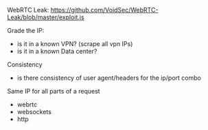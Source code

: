 WebRTC Leak:
https://github.com/VoidSec/WebRTC-Leak/blob/master/exploit.js

Grade the IP:
 - is it in a known VPN? (scrape all vpn IPs)
 - is it in a known Data center?
 
Consistency
 - is there consistency of user agent/headers for the ip/port combo
 
Same IP for all parts of a request 
 - webrtc
 - websockets
 - http

